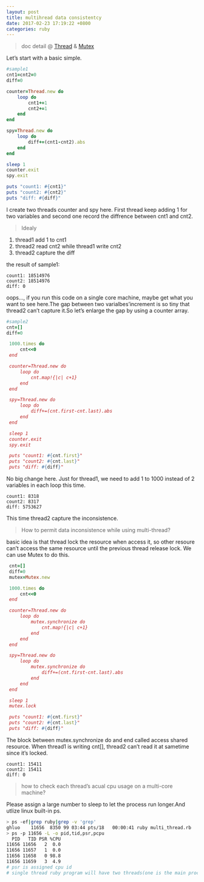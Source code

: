 ```yaml
---
layout: post
title: multihread data consistentcy
date: 2017-02-23 17:19:22 +0800
categories: ruby
---
```

> doc detail @ [Thread](http://ruby-doc.org/core-2.2.0/Thread.html) & [Mutex](http://ruby-doc.org/core-2.2.0/Mutex.html)

Let’s start with a basic simple.

``` ruby
#sample1
cnt1=cnt2=0
diff=0

counter=Thread.new do
    loop do
        cnt1+=1
        cnt2+=1
    end
end

spy=Thread.new do
    loop do
        diff+=(cnt1-cnt2).abs
    end
end

sleep 1 
counter.exit
spy.exit

puts "count1: #{cnt1}"
puts "count2: #{cnt2}"
puts "diff: #{diff}"
```

I create two threads counter and spy here. First thread keep adding 1 for two variables and second one record the diffrence between cnt1 and cnt2.

> Idealy

1. thread1 add 1 to cnt1
2. thread2 read cnt2 while thread1 write cnt2
3. thread2 capture the diff

the result of sample1:
```
count1: 18514976
count2: 18514976
diff: 0
```
oops…, if you run this code on a single core machine, maybe get what you want to see here.The gap between two varialbes’increment is so tiny that thread2 can’t capture it.So let’s enlarge the gap by using a counter array.

``` ruby
#sample2
cnt=[]
diff=0

 1000.times do
     cnt<<0
 end

 counter=Thread.new do
     loop do
         cnt.map!{|c| c+1}
     end
 end

 spy=Thread.new do
     loop do
         diff+=(cnt.first-cnt.last).abs
     end
 end

 sleep 1
 counter.exit
 spy.exit

 puts "count1: #{cnt.first}"
 puts "count2: #{cnt.last}"
 puts "diff: #{diff}"
```

No big change here. Just for thread1, we need to add 1 to 1000 instead of 2 variables in each loop this time.
```
count1: 8318
count2: 8317
diff: 5753627
```
This time thread2 capture the inconsistence.

> How to permit data inconsistence while using multi-thread?

basic idea is that thread lock the resource when access it, so other resoure can’t access the same resource until the previous thread release lock.
We can use Mutex to do this.

``` ruby
 cnt=[]
 diff=0
 mutex=Mutex.new

 1000.times do
     cnt<<0
 end

 counter=Thread.new do
     loop do
         mutex.synchronize do
             cnt.map!{|c| c+1}
         end
     end
 end

 spy=Thread.new do
     loop do
         mutex.synchronize do
             diff+=(cnt.first-cnt.last).abs
         end
     end
 end

 sleep 1
 mutex.lock

 puts "count1: #{cnt.first}"
 puts "count2: #{cnt.last}"
 puts "diff: #{diff}"
```

The block between mutex.synchronize do and end called access shared resource. When thread1 is writing cnt[], thread2 can’t read it at sametime since it’s locked.
```
count1: 15411
count2: 15411
diff: 0
```
> how to check each thread’s acual cpu usage on a multi-core machine?

Please assign a large number to sleep to let the process run longer.And utlize linux built-in ps.

``` bash
> ps -ef|grep ruby|grep -v 'grep'
ghluo    11656  8350 99 03:44 pts/18   00:00:41 ruby multi_thread.rb
> ps -p 11656 -L -o pid,tid,psr,pcpu
  PID   TID PSR %CPU
11656 11656   2  0.0
11656 11657   1  0.0
11656 11658   0 98.8
11656 11659   3  4.9
# psr is assigned cpu id
# single thread ruby program will have two threads(one is the main process, another one should be ruby interpreter i think),similarly double thread program should have 4 threads(main+interpreter+2).
```
